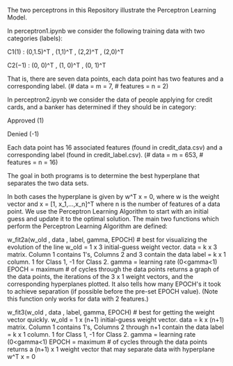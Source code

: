The two perceptrons in this Repository illustrate the Perceptron Learning Model. 

In perceptron1.ipynb we consider the following training data with two categories (labels):

C1(1) : (0,1.5)^T , (1,1)^T , (2,2)^T , (2,0)^T

C2(−1) : (0, 0)^T , (1, 0)^T , (0, 1)^T

That is, there are seven data points, each data point has two features and a corresponding label.
(# data = m = 7, # features = n = 2)

In perceptron2.ipynb we consider the data of people applying for credit cards, and a banker has determined if they should be in category:

Approved (1)

Denied (-1)

Each data point has 16 associated features (found in credit_data.csv) and a corresponding label (found in credit_label.csv).
(# data = m = 653, # features = n = 16)



The goal in both programs is to determine the best hyperplane that separates the two data sets. 



In both cases the hyperplane is given by w^T x = 0, where w is the weight vector and x = [1, x_1,...,x_n]^T where n is the number of features of a data point.
We use the Perceptron Learning Algorithm to start with an initial guess and update it to the optimal solution. The main two functions which perform the Perceptron Learning Algorithm are defined:


w_fit2a(w_old , data , label, gamma, EPOCH) # best for visualizing the evolution of the line
	w_old = 1 x 3 initial-guess weight vector.
	data = k x 3 matrix. Column 1 contains 1's, Columns 2 and 3 contain the data
	label = k x 1 column. 1 for Class 1, -1 for Class 2.
	gamma = learning rate (0<gamma<1)
	EPOCH = maximum # of cycles through the data points
returns a graph of the data points, the iterations of the 3 x 1 weight vectors, and the corresponding hyperplanes plotted. It also tells how many EPOCH's it took to achieve separation (if possible before the pre-set EPOCH value).
(Note this function only works for data with 2 features.)


w_fit3(w_old , data , label, gamma, EPOCH) # best for getting the weight vector quickly. 
	w_old = 1 x (n+1) initial-guess weight vector.
	data = k x (n+1) matrix. Column 1 contains 1's, Columns 2 through n+1 contain the data
	label = k x 1 column. 1 for Class 1, -1 for Class 2.
	gamma = learning rate (0<gamma<1)
	EPOCH = maximum # of cycles through the data points
returns a (n+1) x 1 weight vector that may separate data with hyperplane w^T x = 0
 
